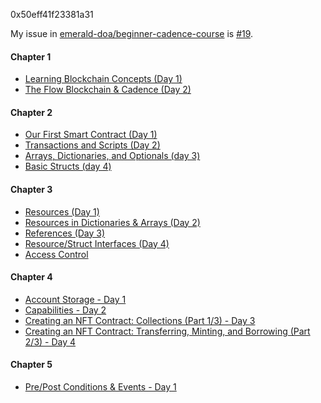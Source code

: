 0x50eff41f23381a31

My issue in [emerald-doa/beginner-cadence-course](https://github.com/emerald-dao/beginner-cadence-course) is [#19](https://github.com/emerald-dao/beginner-cadence-course/issues/19).

#### Chapter 1
- [Learning Blockchain Concepts (Day 1)](chapter1.0/day1/README.md)
- [The Flow Blockchain & Cadence (Day 2)](chapter1.0/day2/README.md)

#### Chapter 2
- [Our First Smart Contract (Day 1)](chapter2.0/day1/README.md)
- [Transactions and Scripts (Day 2)](chapter2.0/day2/README.md)
- [Arrays, Dictionaries, and Optionals (day 3)](chapter2.0/day3/README.md)
- [Basic Structs (day 4)](chapter2.0/day4/README.md)

#### Chapter 3
- [Resources (Day 1)](chapter3.0/day1/README.md)
- [Resources in Dictionaries & Arrays (Day 2)](chapter3.0/day2/README.md)
- [References (Day 3)](chapter3.0/day3/README.md)
- [Resource/Struct Interfaces (Day 4)](chapter3.0/day4/README.md)
- [Access Control](chapter3.0/day5/README.md)

#### Chapter 4
- [Account Storage - Day 1](chapter4.0/day1/README.md)
- [Capabilities - Day 2](chapter4.0/day2/README.md)
- [Creating an NFT Contract: Collections (Part 1/3) - Day 3](chapter4.0/day3/README.md)
- [Creating an NFT Contract: Transferring, Minting, and Borrowing (Part 2/3) - Day 4](chapter4.0/day4/README.md)

#### Chapter 5
- [Pre/Post Conditions & Events - Day 1](chapter5.0/day1/README.md)
